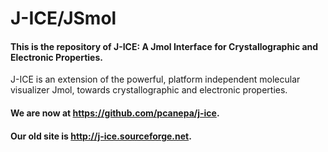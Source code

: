 # J-ICE/JSmol

#### This is the repository of J-ICE: A Jmol Interface for Crystallographic and Electronic Properties.

J-ICE is an extension of the powerful, platform independent molecular visualizer Jmol, towards crystallographic and electronic properties. 

#### We are now at https://github.com/pcanepa/j-ice.

#### Our old site is http://j-ice.sourceforge.net. 
